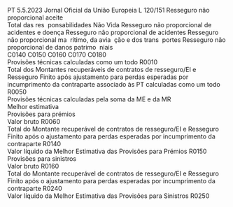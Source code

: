 PT  5.5.2023 Jornal Oficial da União Europeia L 120/151
 Resseguro não proporcional aceite  
Total das res ­
ponsabilidades 
Não Vida  Resseguro não 
proporcional de 
acidentes e 
doença  Resseguro não 
proporcional de 
acidentes  Resseguro não 
proporcional ma ­
rítimo, da avia ­
ção e dos trans ­
portes  Resseguro não 
proporcional de 
danos patrimo ­
niais  
C0140  C0150  C0160  C0170  C0180  
Provisões técnicas calculadas como um todo  R0010  
Total dos Montantes recuperáveis de contratos de resseguro/EI 
e Resseguro Finito após ajustamento para perdas esperadas por 
incumprimento da contraparte associado às PT calculadas 
como um todo  R0050  
Provisões técnicas calculadas pela soma da ME e da MR  
Melhor estimativa  
Provisões para prémios  
Valor bruto  R0060  
Total do Montante recuperável de contratos de resseguro/EI e 
Resseguro Finito após o ajustamento para perdas esperadas 
por incumprimento da contraparte  R0140  
Valor líquido da Melhor Estimativa das Provisões para Prémios  R0150  
Provisões para sinistros  
Valor bruto  R0160  
Total do Montante recuperável de contratos de resseguro/EI e 
Resseguro Finito após o ajustamento para perdas esperadas 
por incumprimento da contraparte  R0240  
Valor líquido da Melhor Estimativa das Provisões para Sinistros  R0250